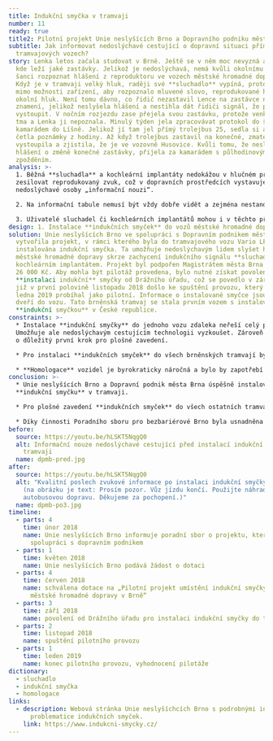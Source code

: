 ```yaml
---
title: Indukční smyčka v tramvaji
number: 11
ready: true
title2: Pilotní projekt Unie neslyšících Brno a Dopravního podniku města Brna
subtitle: Jak informovat nedoslýchavé cestující o dopravní situaci přímo v
  tramvajových vozech?
story: Lenka letos začala studovat v Brně. Ještě se v něm moc nevyzná a neví,
  kde leží jaké zastávky. Jelikož je nedoslýchavá, nemá kvůli okolnímu hluku
  šanci rozpoznat hlášení z reproduktoru ve vozech městské hromadné dopravy.
  Když je v tramvaji velký hluk, raději své **sluchadlo** vypíná, protože je
  mimo možnosti zařízení, aby rozpoznalo mluvené slovo, reprodukované hlášení a
  okolní hluk. Není tomu dávno, co řidič nezastavil Lence na zastávce na
  znamení, jelikož neslyšela hlášení a nestihla dát řidiči signál, že potřebuje
  vystoupit. V nočním rozjezdu zase přejela svou zastávku, protože venku byla
  tma a Lenka ji nepoznala. Minulý týden jela zpracovávat protokol do školy za
  kamarádem do Líšně. Jelikož jí tam jel přímý trolejbus 25, sedla si a cestou
  četla poznámky z hodiny. Až když trolejbus zastavil na konečné, zmateně
  vystoupila a zjistila, že je ve vozovně Husovice. Kvůli tomu, že neslyšela
  hlášení o změně konečné zastávky, přijela za kamarádem s půlhodinovým
  zpožděním.
analysis: >-
  1. Běžná **sluchadla** a kochleární implantáty nedokážou v hlučném prostředí
  zesilovat reprodukovaný zvuk, což v dopravních prostředcích vystavuje
  nedoslýchavé osoby „informační nouzi“.

  2. Na informační tabule nemusí být vždy dobře vidět a zejména nestandardní hlášení o výlukách či mimořádných událostech mohou být snadno přeslechnuta a dezorientovat nedoslýchavé cestující.

  3. Uživatelé sluchadel či kochleárních implantátů mohou i v těchto případech využívat **indukční smyčky**. **Indukční smyčka** instalovaná v tramvaji či jiném dopravním prostředku dokáže vysílat do **sluchadla** pouze hlášení bez okolního hluku, díky čemuž jej nedoslýchaví cestující slyší velmi jasně.
design: 1. Instalace **indukčních smyček** do vozů městské hromadné dopravy.
solution: Unie neslyšících Brno ve spolupráci s Dopravním podnikem města Brna
  vytvořila projekt, v rámci kterého byla do tramvajového vozu Vario LF2
  instalována indukční smyčka. Ta umožňuje nedoslýchavým lidem slyšet hlášení
  městské hromadné dopravy skrze zachycení indukčního signálu **sluchadlem** /
  kochleárním implantátem. Projekt byl podpořen Magistrátem města Brna částkou
  26 000 Kč. Aby mohla být pilotáž provedena, bylo nutné získat povolení k
  **instalaci indukční** smyčky od Drážního úřadu, což se povedlo v září 2018 a
  již v první polovině listopadu 2018 došlo ke spuštění provozu, který do konce
  ledna 2019 probíhal jako pilotní. Informace o instalované smyčce jsou u všech
  dveří do vozu. Tato brněnská tramvaj se stala prvním vozem s instalovanou
  **indukční smyčkou** v České republice.
constraints: >-
  * Instalace **indukční smyčky** do jednoho vozu zdaleka neřeší celý problém.
  Umožňuje ale nedoslýchavým cestujícím technologii vyzkoušet. Zároveň se jedná
  o důležitý první krok pro plošné zavedení.

  * Pro instalaci **indukčních smyček** do všech brněnských tramvají by bylo nutné provést **homologaci** vozidel, tj. získat povolení Drážního úřadu pro užívání vozidel s **indukční smyčkou**.

  * **Homologace** vozidel je byrokraticky náročná a bylo by zapotřebí finanční pokrytí pracovní síly, která by se hromadné instalaci **indukčních smyček** věnovala.
conclusion: >-
  * Unie neslyšících Brno a Dopravní podnik města Brna úspěšně instalovaly
  **indukční smyčku** v tramvaji.

  * Pro plošné zavedení **indukčních smyček** do všech ostatních tramvají je nutné získat finanční prostředky a projít dalšími schvalovacími procesy.

  * Díky činnosti Poradního sboru pro bezbariérové Brno byla usnadněna komunikace mezi Unií neslyšících Brno a Dopravním podnikem města Brna, která vedla ke spuštění pilotního projektu. Zároveň Poradní sbor podpořil návrh na přidělení dotace a zvýšil tak šanci na její získání.
before:
  source: https://youtu.be/hLSKT5NqgQ0
  alt: Informační nouze nedoslýchavé cestující před instalací indukční smyčky v
    tramvaji
  name: dpmb-pred.jpg
after:
  source: https://youtu.be/hLSKT5NqgQ0
  alt: "Kvalitní poslech zvukové informace po instalaci indukční smyčky v tramvaji
    (na obrázku je text: Prosím pozor. Vůz jízdu končí. Použijte náhradní
    autobusovou dopravu. Děkujeme za pochopení.)"
  name: dpmb-po3.jpg
timeline:
  - parts: 4
    time: únor 2018
    name: Unie neslyšících Brno informuje poradní sbor o projektu, který vznikl ve
      spolupráci s dopravním podnikem
  - parts: 1
    time: květen 2018
    name: Unie neslyšících Brno podává žádost o dotaci
  - parts: 4
    time: červen 2018
    name: schválena dotace na „Pilotní projekt umístění indukční smyčky do vozu
      městské hromadné dopravy v Brně“
  - parts: 3
    time: září 2018
    name: povolení od Drážního úřadu pro instalaci indukční smyčky do tramvaje
  - parts: 2
    time: listopad 2018
    name: spuštění pilotního provozu
  - parts: 1
    time: leden 2019
    name: konec pilotního provozu, vyhodnocení pilotáže
dictionary:
  - sluchadlo
  - indukční smyčka
  - homologace
links:
  - description: Webová stránka Unie neslyšíchcích Brno s podrobnými informacemi o
      problematice indukčních smyček.
    link: https://www.indukcni-smycky.cz/
---
```

